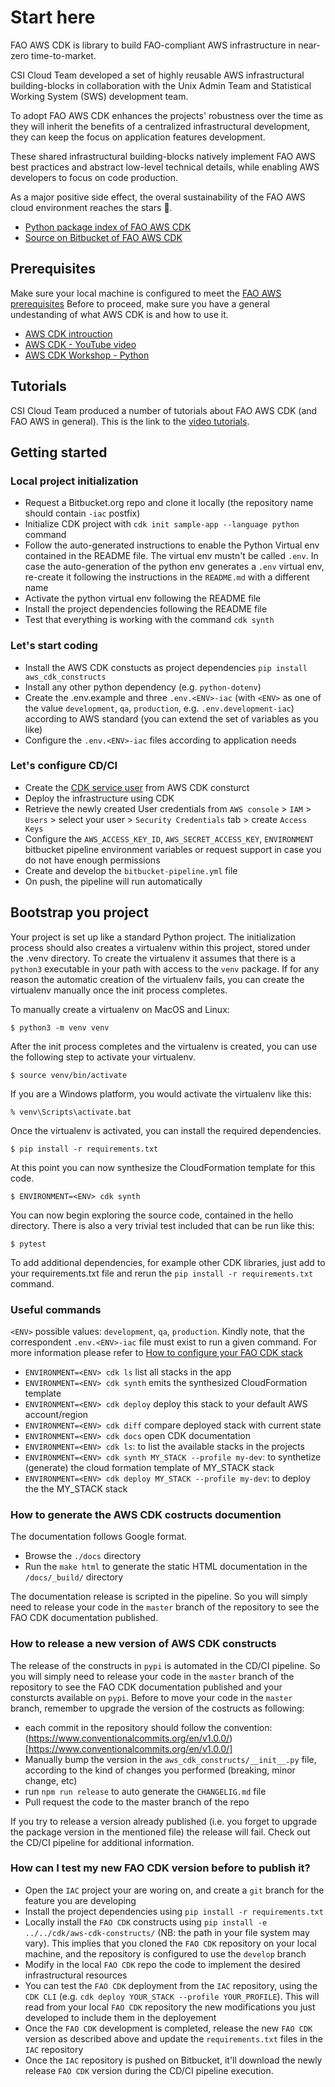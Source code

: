 

# Start here
FAO AWS CDK is library to build FAO-compliant AWS infrastructure in near-zero time-to-market.

CSI Cloud Team developed a set of highly reusable AWS infrastructural building-blocks in collaboration with the Unix Admin Team and Statistical Working System (SWS) development team.

To adopt FAO AWS CDK enhances the projects' robustness over the time as they will inherit the benefits of a centralized infrastructural development, they can keep the focus on application features development.

These shared infrastructural building-blocks natively implement FAO AWS best practices and abstract low-level technical details, while enabling AWS developers to focus on code production.

As a major positive side effect, the overal sustainability of the FAO AWS cloud environment reaches the stars 🚀.

- [Python package index of FAO AWS CDK](https://pypi.org/project/aws-cdk-constructs/)
- [Source on Bitbucket of FAO AWS CDK](https://bitbucket.org/cioapps/aws-cdk-constructs)

## Prerequisites
Make sure your local machine is configured to meet the [FAO AWS prerequisites](https://aws.fao.org/docs/tutorials/getting_started/)
Before to proceed, make sure you have a general undestanding of what AWS CDK is and how to use it. 

- [AWS CDK introuction](https://aws.amazon.com/cdk/)
- [AWS CDK - YouTube video](https://www.youtube.com/watch?time_continue=1&v=bz4jTx4v-l8)
- [AWS CDK Workshop - Python](https://cdkworkshop.com/30-python.html)

## Tutorials
CSI Cloud Team produced a number of tutorials about FAO AWS CDK (and FAO AWS in general).
This is the link to the [video tutorials](https://aws.fao.org/docs/tutorials/video_tutorials/).

## Getting started


### Local project initialization
 - Request a Bitbucket.org repo and clone it locally (the repository name should contain `-iac` postfix)
 - Initialize CDK project with `cdk init sample-app --language python` command
 - Follow the auto-generated instructions to enable the Python Virtual env contained in the README file. The virtual env mustn't be called `.env`. In case the auto-generation of the python env generates a `.env` virtual env, re-create it following the instructions in the `README.md` with a different name
 - Activate the python virtual env following the README file
 - Install the project dependencies following the README file
 - Test that everything is working with the command `cdk synth`

### Let's start coding
 - Install the AWS CDK constucts as project dependencies `pip install aws_cdk_constructs`
 - Install any other python dependency (e.g. `python-dotenv`)
 - Create the .env.example and three `.env.<ENV>-iac` (with `<ENV>` as one of the value `development`, `qa`, `production`, e.g. `.env.development-iac`) according to AWS standard (you can extend the set of variables as you like)
 - Configure the `.env.<ENV>-iac` files according to application needs

### Let's configure CD/CI
 - Create the [CDK service user](https://cdk.aws.fao.org/service_user_for_iac.html) from AWS CDK consturct
 - Deploy the infrastructure using CDK 
 - Retrieve the newly created User credentials from `AWS console` > `IAM` > `Users` > select your user > `Security Credentials` tab > create `Access Keys`
 - Configure the `AWS_ACCESS_KEY_ID`, `AWS_SECRET_ACCESS_KEY`, `ENVIRONMENT` bitbucket pipeline environment variables or request support in case you do not have enough permissions
 - Create and develop the `bitbucket-pipeline.yml` file
 - On push, the pipeline will run automatically

## Bootstrap you project

Your project is set up like a standard Python project. The initialization process should also creates
a virtualenv within this project, stored under the .venv directory.  To create the virtualenv
it assumes that there is a `python3` executable in your path with access to the `venv` package.
If for any reason the automatic creation of the virtualenv fails, you can create the virtualenv
manually once the init process completes.

To manually create a virtualenv on MacOS and Linux:

```
$ python3 -m venv venv
```

After the init process completes and the virtualenv is created, you can use the following
step to activate your virtualenv.

```
$ source venv/bin/activate
```

If you are a Windows platform, you would activate the virtualenv like this:

```
% venv\Scripts\activate.bat
```

Once the virtualenv is activated, you can install the required dependencies.

```
$ pip install -r requirements.txt
```

At this point you can now synthesize the CloudFormation template for this code.

```
$ ENVIRONMENT=<ENV> cdk synth
```

You can now begin exploring the source code, contained in the hello directory.
There is also a very trivial test included that can be run like this:

```
$ pytest
```

To add additional dependencies, for example other CDK libraries, just add to
your requirements.txt file and rerun the `pip install -r requirements.txt`
command.

### Useful commands

`<ENV>` possible values: `development`, `qa`, `production`.
Kindly note, that the correspondent `.env.<ENV>-iac` file must exist to run a given command. For more information please refer to [How to configure your FAO CDK stack](https://aws.fao.org/docs/cdk/cd_ci/#how-to-configure-your-fao-cdk-stack)

 - `ENVIRONMENT=<ENV> cdk ls`          list all stacks in the app
 - `ENVIRONMENT=<ENV> cdk synth`       emits the synthesized CloudFormation template
 - `ENVIRONMENT=<ENV> cdk deploy`      deploy this stack to your default AWS account/region
 - `ENVIRONMENT=<ENV> cdk diff`        compare deployed stack with current state
 - `ENVIRONMENT=<ENV> cdk docs`        open CDK documentation
 - `ENVIRONMENT=<ENV> cdk ls`: to list the available stacks in the projects
 - `ENVIRONMENT=<ENV> cdk synth MY_STACK --profile my-dev`: to synthetize (generate) the cloud formation template of MY_STACK stack
 - `ENVIRONMENT=<ENV> cdk deploy MY_STACK --profile my-dev`: to deploy the the MY_STACK stack


### How to generate the AWS CDK costructs documention
The documentation follows Google format.

 * Browse the `./docs` directory
 * Run the `make html` to generate the static HTML documentation in the  `/docs/_build/` directory

The documentation release is scripted in the pipeline. So you will simply need to release your code in the `master` branch of the repository to see the FAO CDK documentation published. 

### How to release a new version of AWS CDK constructs

The release of the constructs in `pypi` is automated in the CD/CI pipeline. So you will simply need to release your code in the `master` branch of the repository to see the FAO CDK documentation published and your consturcts available on `pypi`. 
Before to move your code in the `master` branch, remember to upgrade the version of the costructs as following:
- each commit in the repository should follow the convention: (https://www.conventionalcommits.org/en/v1.0.0/)[https://www.conventionalcommits.org/en/v1.0.0/]
- Manually bump the version in the `aws_cdk_constructs/__init__.py` file, according to the kind of changes you performed (breaking, minor change, etc)
- run `npm run release` to auto generate the `CHANGELIG.md` file
- Pull request the code to the master branch of the repo

If you try to release a version already published (i.e. you forget to upgrade the package version in the mentioned file) the release will fail. 
Check out the CD/CI pipeline for additional information.

### How can I test my new FAO CDK version before to publish it?

- Open the `IAC` project your are woring on, and create a `git` branch for the feature you are developing
- Install the project dependencies using `pip install -r requirements.txt`
- Locally install the `FAO CDK` constructs using `pip install -e ../../cdk/aws-cdk-constructs/` (NB: the path in your file system may vary). This implies that you cloned the `FAO CDK` repository on your local machine, and the repository is configured to use the `develop` branch
- Modify in the local `FAO CDK` repo the code to implement the desired infrastructural resources
- You can test the `FAO CDK` deployment from the `IAC` repository, using the `CDK CLI` (e.g. `cdk deploy YOUR_STACK --profile YOUR_PROFILE`). This will read from your local `FAO CDK` repository the new modifications you just developed to include them in the deployement
- Once the `FAO CDK` development is completed, release the new `FAO CDK` version as described above and update the `requirements.txt` files in the `IAC` repository
- Once the `IAC` repository is pushed on Bitbucket, it'll download the newly release `FAO CDK` version during the CD/CI pipeline execution.


